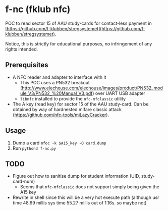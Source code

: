 # f-nc (fklub nfc)
POC to read sector 15 of AAU study-cards for contact-less payment in [https://github.com/f-klubben/stregsystemet](https://github.com/f-klubben/stregsystemet).

Notice, this is strictly for educational purposes, no infringement of any rights intended.

## Prerequisites
- A NFC reader and adapter to interface with it
  - This POC uses a PN532 breakout (http://www.elechouse.com/elechouse/images/product/PN532_module_V3/PN532_%20Manual_V3.pdf) over UART USB adapter
  - `libnfc` installed to provide the `nfc-mfclassic` utility
- The A key (read key) for sector 15 of the AAU study-card. Can be obtained by way of hardnested mifare classic attack (https://github.com/nfc-tools/miLazyCracker).

## Usage
1. Dump a card `mfoc -k $A15_key -O card.dump`
2. Run `python3 f-nc.py`

## TODO
- Figure out how to sanitise dump for student information (UID, study-card-num)
  - Seems that `nfc-mfclassic` does not support simply being given the A15 key
- Rewrite in shell since this will be a very hot execute path (although usr time 48.69 millis sys time 55.27 millis out of 1.16s. so maybe not)
